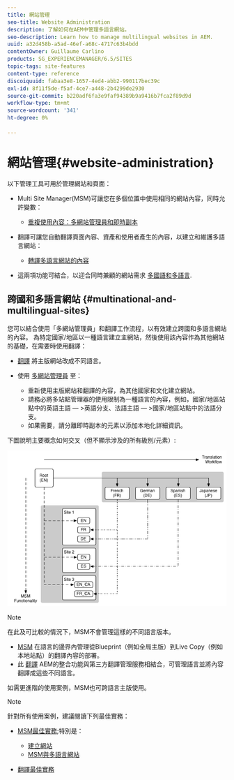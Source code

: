 ```yaml
---
title: 網站管理
seo-title: Website Administration
description: 了解如何在AEM中管理多語言網站。
seo-description: Learn how to manage multilingual websites in AEM.
uuid: a32d458b-a5ad-46ef-a68c-4717c63b4bdd
contentOwner: Guillaume Carlino
products: SG_EXPERIENCEMANAGER/6.5/SITES
topic-tags: site-features
content-type: reference
discoiquuid: fabaa3e8-1657-4ed4-abb2-990117bec39c
exl-id: 8f11f5de-f5af-4ce7-a448-2b4299de2930
source-git-commit: b220adf6fa3e9faf94389b9a9416b7fca2f89d9d
workflow-type: tm+mt
source-wordcount: '341'
ht-degree: 0%

---
```


# 網站管理{#website-administration}

以下管理工具可用於管理網站和頁面：

* Multi Site Manager(MSM)可讓您在多個位置中使用相同的網站內容，同時允許變數：

   * [重複使用內容：多網站管理員和即時副本](/help/sites-administering/msm.md)

* 翻譯可讓您自動翻譯頁面內容、資產和使用者產生的內容，以建立和維護多語言網站：

   * [轉譯多語言網站的內容](/help/sites-administering/translation.md)

* 這兩項功能可結合，以迎合同時兼顧的網站需求 [多國語和多語言](#multinational-and-multilingual-sites).

## 跨國和多語言網站 {#multinational-and-multilingual-sites}

您可以結合使用「多網站管理員」和翻譯工作流程，以有效建立跨國和多語言網站的內容。 為特定國家/地區以一種語言建立主網站，然後使用該內容作為其他網站的基礎，在需要時使用翻譯：

* [翻譯](/help/sites-administering/translation.md) 將主版網站改成不同語言。

* 使用 [多網站管理員](/help/sites-administering/msm.md) 至：

   * 重新使用主版網站和翻譯的內容，為其他國家和文化建立網站。
   * 請務必將多站點管理器的使用限制為一種語言的內容，例如，國家/地區站點中的英語主語 — >英語分支、法語主語 — >國家/地區站點中的法語分支。
   * 如果需要，請分離即時副本的元素以添加本地化詳細資訊。

下圖說明主要概念如何交叉（但不顯示涉及的所有級別/元素）:

![chlimage_1-71](assets/chlimage_1-71a.png)

>[!NOTE]
>
>在此及可比較的情況下，MSM不會管理這樣的不同語言版本。
>
>* [MSM](/help/sites-administering/msm.md) 在語言的邊界內管理從Blueprint（例如全局主版）到Live Copy（例如本地站點）的翻譯內容的部署。
>* 此 [翻譯](/help/sites-administering/translation.md) AEM的整合功能與第三方翻譯管理服務相結合，可管理語言並將內容翻譯成這些不同語言。
>
>如需更進階的使用案例，MSM也可跨語言主版使用。

>[!NOTE]
>
>針對所有使用案例，建議閱讀下列最佳實務：
>
>* [MSM最佳實務](/help/sites-administering/msm-best-practices.md);特別是：
   >
   >   * [建立網站](/help/sites-administering/msm-best-practices.md#create-site)
   >   * [MSM與多語言網站](/help/sites-administering/msm-best-practices.md#msm-and-multilingual-websites)
>
>* [翻譯最佳實務](/help/sites-administering/tc-bp.md)

